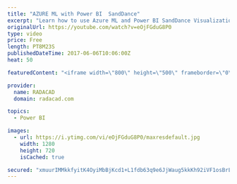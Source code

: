```yaml
---
title: "AZURE ML with Power BI  SandDance"
excerpt: "Learn how to use Azure ML and Power BI SandDance Visualization"
originalUrl: https://youtube.com/watch?v=eOjFGduG8P0
type: video
price: Free
length: PT8M23S
publishedDateTime: 2017-06-06T10:06:00Z
heat: 50

featuredContent: "<iframe width=\"800\" height=\"500\" frameborder=\"0\" src=\"https://www.youtube.com/embed/eOjFGduG8P0\" allow=\"accelerometer; autoplay; encrypted-media; gyroscope; picture-in-picture\" allowfullscreen></iframe>"

provider:
  name: RADACAD
  domain: radacad.com

topics:
  - Power BI

images:
  - url: https://i.ytimg.com/vi/eOjFGduG8P0/maxresdefault.jpg
    width: 1280
    height: 720
    isCached: true

secured: "xmuurIMMkkfyitK4OyiMbBjKcd1+L1fdb63q9e6JjWaug5kkKh92iVF1osBrLzfJlU3CqELMdyLsWDjM7HH1ztPokDQ6Uqe8+pWqETK+aYriKXq/Cq70dJg+lfbYHgTMwDAPGTIdQiTwMzsPGkt3nyBTP1YnVs4hjxHcYOo2CudJ04Eq+cUzDbiDfnJ8rYG4grCv9eQ+Yb85Mkjvy3lGs1tec2735O87JDeLXMZP7enXfUlwtkN/ltpHIx4Ku8vzVUN3Ewt0XWvGshssphfM0CxTvJwiD5+P1W3M2cGUgzTaFr7wWPoBX6LjJUZZkR5iVdo3M1ki28bR6JZEu7x1bQ7379J7gJ+/BSk8vHyx5jttfxmQU8WYH/l41iAYciuOpDa1xae4e2RaOhuFXFTDKbGR/8vc6/29sEPZ/+pHq1U=;ArOpRf0i1dPXNqRUY6gYnA=="
---
```



